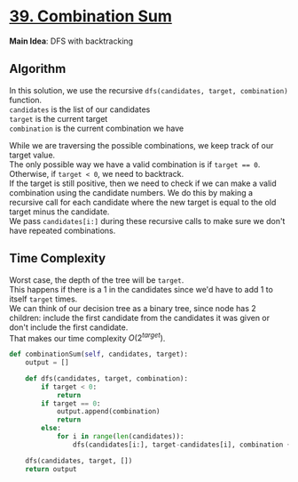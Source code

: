 # [39. Combination Sum](https://leetcode.com/problems/combination-sum)

**Main Idea**: DFS with backtracking

## Algorithm

In this solution, we use the recursive `dfs(candidates, target, combination)` function.  
`candidates` is the list of our candidates  
`target` is the current target  
`combination` is the current combination we have

While we are traversing the possible combinations, we keep track of our target value.  
The only possible way we have a valid combination is if `target == 0`.  
Otherwise, if `target < 0`, we need to backtrack.  
If the target is still positive, then we need to check if we can make a valid combination using the candidate numbers. We do this by making a recursive call for each candidate where the new target is equal to the old target minus the candidate.  
We pass `candidates[i:]` during these recursive calls to make sure we don't have repeated combinations.

## Time Complexity
Worst case, the depth of the tree will be `target`.  
This happens if there is a 1 in the candidates since we'd have to add 1 to itself `target` times.  
We can think of our decision tree as a binary tree, since node has 2 children: include the first candidate from the candidates it was given or don't include the first candidate.  
That makes our time complexity $O(2^{target})$.

```python
def combinationSum(self, candidates, target):
    output = []

    def dfs(candidates, target, combination):
        if target < 0:
            return
        if target == 0:
            output.append(combination)
            return
        else:
            for i in range(len(candidates)):
                dfs(candidates[i:], target-candidates[i], combination + [candidates[i]])

    dfs(candidates, target, [])
    return output
```